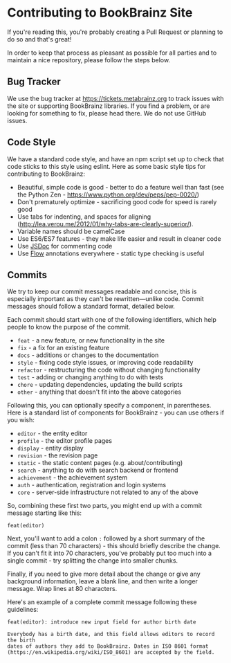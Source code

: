 # Contributing to BookBrainz Site

If you're reading this, you're probably creating a Pull Request or planning to do so and that's great!

In order to keep that process as pleasant as possible for all parties and to maintain a nice repository,
please follow the steps below.

## Bug Tracker

We use the bug tracker at https://tickets.metabrainz.org to track issues with
the site or supporting BookBrainz libraries. If you find a problem, or are
looking for something to fix, please head there. We do not use GitHub issues.

## Code Style

We have a standard code style, and have an npm script set up to check that code
sticks to this style using eslint. Here as some basic style tips for contributing
to BookBrainz:

 * Beautiful, simple code is good - better to do a feature well than fast (see the Python Zen - https://www.python.org/dev/peps/pep-0020/)
 * Don't prematurely optimize - sacrificing good code for speed is rarely good
 * Use tabs for indenting, and spaces for aligning (http://lea.verou.me/2012/01/why-tabs-are-clearly-superior/).
 * Variable names should be camelCase
 * Use ES6/ES7 features - they make life easier and result in cleaner code
 * Use [JSDoc](http://usejsdoc.org/) for commenting code
 * Use [Flow](https://flow.org/) annotations everywhere - static type checking is useful

## Commits

We try to keep our commit messages readable and concise, this is especially important as they can't be rewritten—unlike
code. Commit messages should follow a standard format, detailed below.

Each commit should start with one of the following identifiers, which help people
to know the purpose of the commit.

 * `feat` - a new feature, or new functionality in the site
 * `fix` - a fix for an existing feature
 * `docs` - additions or changes to the documentation
 * `style` - fixing code style issues, or improving code readability
 * `refactor` - restructuring the code without changing functionality
 * `test` - adding or changing anything to do with tests
 * `chore` - updating dependencies, updating the build scripts
 * `other` - anything that doesn't fit into the above categories

Following this, you can optionally specify a component, in parentheses. Here
is a standard list of components for BookBrainz - you can use others if you wish:

 * `editor` - the entity editor
 * `profile` - the editor profile pages
 * `display` - entity display
 * `revision` - the revision page
 * `static` - the static content pages (e.g. about/contributing)
 * `search` - anything to do with search backend or frontend
 * `achievement` - the achievement system
 * `auth` - authentication, registration and login systems
 * `core` - server-side infrastructure not related to any of the above

So, combining these first two parts, you might end up with a commit message starting like this:

    feat(editor)

Next, you'll want to add a colon `:` followed by a short summary of the commit (less than 70 characters) - this should briefly describe the change. If you can't fit it into 70 characters, you've probably put too much into a single commit - try splitting the change into smaller chunks.

Finally, if you need to give more detail about the change or give any background information, leave a blank line, and then write a longer message. Wrap lines at 80 characters.

Here's an example of a complete commit message following these guidelines:

    feat(editor): introduce new input field for author birth date

    Everybody has a birth date, and this field allows editors to record the birth
    dates of authors they add to BookBrainz. Dates in ISO 8601 format
    (https://en.wikipedia.org/wiki/ISO_8601) are accepted by the field.
